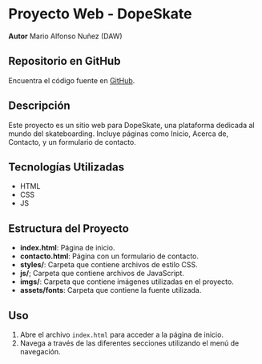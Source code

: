 # Proyecto Web - DopeSkate

**Autor** Mario Alfonso Nuñez (DAW)

## Repositorio en GitHub
Encuentra el código fuente en [GitHub](https://github.com/ManZaWeb/DIW_DWEC_TAREA_MARIO_ALFONSO.git).

## Descripción
Este proyecto es un sitio web para DopeSkate, una plataforma dedicada al mundo del skateboarding. Incluye páginas como Inicio, Acerca de, Contacto, y un formulario de contacto.

## Tecnologías Utilizadas
- HTML
- CSS
- JS

## Estructura del Proyecto
- **index.html**: Página de inicio.
- **contacto.html**: Página con un formulario de contacto.
- **styles/**: Carpeta que contiene archivos de estilo CSS.
- **js/**; Carpeta que contiene archivos de JavaScript.
- **imgs/**: Carpeta que contiene imágenes utilizadas en el proyecto.
- **assets/fonts**: Carpeta que contiene la fuente utilizada.

## Uso
1. Abre el archivo `index.html` para acceder a la página de inicio.
2. Navega a través de las diferentes secciones utilizando el menú de navegación.

